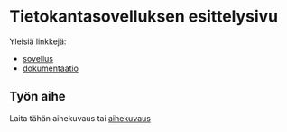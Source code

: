 # Tietokantasovelluksen esittelysivu

Yleisiä linkkejä:

* [sovellus](http://airosmaa.users.cs.helsinki.fi/muistilista)
* [dokumentaatio](/home/Tsoha-Bootstrap/doc/dokumentaatio.pdf)

## Työn aihe

Laita tähän aihekuvaus tai [aihekuvaus](http://advancedkittenry.github.io/suunnittelu_ja_tyoymparisto/aiheet/Muistilista.html) 
